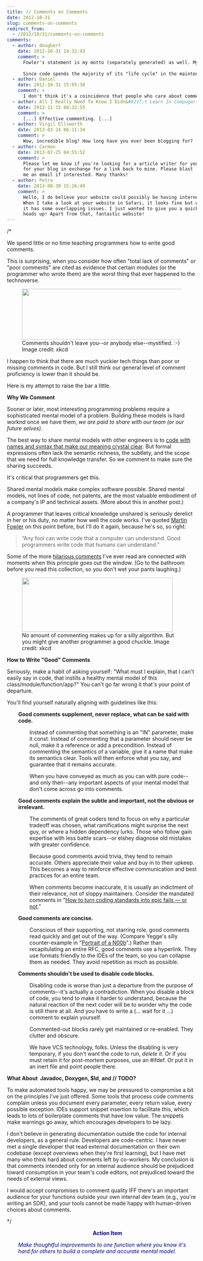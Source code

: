 ```yaml
---
title: // Comments on Comments
date: 2012-10-31
slug: comments-on-comments
redirect_from:
  - /2012/10/31/comments-on-comments
comments:
  - author: dougbert
    date: 2012-10-31 14:32:43
    comment: >
      Fowler's statement is my motto (separately generated) as well. My first 10  or so years were spent in maintainingsomeone else's code, trying to find a bug in a sea of statements.  Even a tidbit of comment to describe the WHAT the code was trying to do, would save much time "decoding" the HOW of the code back into the WHAT was intended, in order to find "the bug" of the bughunt.
      
      Since code spends the majority of its "life cycle" in the maintenance phase, I found that trying to INFORM/TELL the maintainer of the code WHAT I intended at the time of writing new code to be at least as important trying to tell the computer what I wanted. I have sought to do that ever since.
  - author: Daniel
    date: 2012-10-31 15:05:30
    comment: >
      I don't think it's a coincidence that people who care about comments usually have battlescars... :-)
  - author: All I Really Need To Know I Didn&#8217;t Learn In Compugarten &laquo; Codecraft
    date: 2012-11-15 08:32:55
    comment: >
      [...] Effective commenting. [...]
  - author: Virgil Ellsworth
    date: 2013-03-24 06:11:34
    comment: >
      Wow, incredible blog! How long have you ever been blogging for?
  - author: Carmon
    date: 2013-07-25 04:55:52
    comment: >
      Please let me know if you're looking for a article writer for your blog. You have some really good posts and I feel I would be a good asset. If you ever want to take some of the load off, I'd absolutely love to write some content 
      for your blog in exchange for a link back to mine. Please blast 
      me an email if interested. Many thanks!
  - author: Petra
    date: 2013-08-30 15:26:49
    comment: >
      Hello, I do believe your website could possibly be having internet browser compatibility issues.
      When I take a look at your website in Safari, it looks fine but when opening in I.E., 
      it has some overlapping issues. I just wanted to give you a quick 
      heads up! Apart from that, fantastic website!
---
```

/*

We spend little or no time teaching programmers how to write good comments.

This is surprising, when you consider how often "total lack of comments" or "poor comments" are cited as evidence that certain modules (or the programmer who wrote them) are the worst thing that ever happened to the technoverse.

<figure><img alt="" src="http://imgs.xkcd.com/comics/commented.png" height="135" width="500" /><figcaption>Comments shouldn't leave you--or anybody else--mystified. :-) Image credit: xkcd</figcaption></figure>

I happen to think that there are much yuckier tech things than poor or missing comments in code. But I still think our general level of comment proficiency is lower than it should be.

Here is my attempt to raise the bar a little.

<strong>Why We Comment</strong>

Sooner or later, most interesting programming problems require a sophisticated mental model of a problem. Building these models is hard worknd once we have them, <em>we are paid to share with our team (or our future selves)</em>.

The best way to share mental models with other engineers is<!--more--> to <a title="Good Code Is Named Right" href="good-code-is-named-right.md" target="_blank">code with names and syntax that make our meaning crystal clear</a>. But formal expressions often lack the semantic richness, the subtlety, and the scope that we need for full knowledge transfer. So we comment to make sure the sharing succeeds.

It's critical that programmers get this.

Shared mental models make complex software possible. Shared mental models, not lines of code, not patents, are the most valuable embodiment of a company's IP and technical assets. (More about this in another post.)

A programmer that leaves critical knowledge unshared is seriously derelict in her or his duty, no matter how well the code works. I've quoted <a class="zem_slink" title="Martin Fowler" href="http://martinfowler.com/" target="_blank" rel="homepage">Martin Fowler</a> on this point before, but I'll do it again, because he's so, so right:
<blockquote>“Any fool can write code that a computer can understand. Good programmers write code that humans can understand.”</blockquote>
Some of the more <a href="http://stackoverflow.com/questions/184618/what-is-the-best-comment-in-source-code-you-have-ever-encountered" target="_blank">hilarious comments</a> I've ever read are connected with moments when this principle goes out the window. (Go to the bathroom before you read this collection, so you don't wet your pants laughing.)

<figure><img alt="" src="http://imgs.xkcd.com/comics/random_number.png" height="144" width="400" /><figcaption>No amount of commenting makes up for a silly algorithm. But you might give another programmer a good chuckle. Image credit: xkcd</figcaption></figure>

<strong>How to Write "Good" Comments</strong>

Seriously, make a habit of asking yourself: "What must I explain, that I can't easily say in code, that instills a healthy mental model of this class/module/function/app?" You can't go far wrong it that's your point of departure.

You'll find yourself naturally aligning with guidelines like this:
<p style="padding-left:30px;"><strong>Good comments supplement, never replace, what can be said with code.</strong></p>
<p style="padding-left:60px;">Instead of commenting that something is an "IN" parameter, make it const. Instead of commenting that a parameter should never be null, make it a reference or add a precondition. Instead of commenting the semantics of a variable, give it a name that make its semantics clear. Tools will then enforce what you say, and guarantee that it remains accurate.</p>
<p style="padding-left:60px;">When you have conveyed as much as you can with pure code--and only then--any important aspects of your mental model that don't come across go into comments.</p>
<p style="padding-left:30px;"><strong>Good comments explain the subtle and important, not the obvious or irrelevant.</strong></p>
<p style="padding-left:60px;">The comments of great coders tend to focus on why a particular tradeoff was chosen, what ramifications might surprise the next guy, or where a hidden dependency lurks. Those who follow gain expertise with less battle scars--or elshey diagnose old mistakes with greater confidence.</p>
<p style="padding-left:60px;">Because good comments avoid trivia, they tend to remain accurate. Others appreciate their value and buy in to their upkeep. This becomes a way to reinforce effective communication and best practices for an entire team.</p>
<p style="padding-left:60px;">When comments become inaccurate, it is usually an indictment of their relevance, not of sloppy maintainers. Consider the mandated comments in "<a title="How to turn coding standards into epic fails — or not" href="coding-standards.md">How to turn coding standards into epic fails — or not</a>."</p>
<p style="padding-left:30px;"><strong>Good comments are concise.</strong></p>
<p style="padding-left:60px;">Conscious of their supporting, not starring role, good comments read quickly and get out of the way. (Compare Yegge's silly counter-example in "<a title="example of ridiculously verbose comment" href="http://steve-yegge.blogspot.com/2008/02/portrait-of-n00b.html" target="_blank">Portrait of a N00b</a>".) Rather than recapitulating an entire RFC, good comments use a hyperlink. They use formats friendly to the IDEs of the team, so you can collapse them as needed. They avoid repetition as much as possible.</p>
<p style="padding-left:30px;"><strong>Comments shouldn't be used to disable code blocks.</strong></p>
<p style="padding-left:60px;">Disabling code is worse than just a departure from the purpose of comments--it's actually a contradiction. When you disable a block of code, you tend to make it harder to understand, because the natural reaction of the next coder will be to wonder why the code is still there at all. And you have to write a (... wait for it ...) comment to explain yourself.</p>
<p style="padding-left:60px;">Commented-out blocks rarely get maintained or re-enabled. They clutter and obscure.</p>
<p style="padding-left:60px;">We have VCS technology, folks. Unless the disabling is very temporary, if you don't want the code to run, <em>delete it</em>. Or if you must retain it for post-mortem purposes, use an #ifdef. Or put it in an inert file and point people there.</p>
<strong>What About  Javadoc, Doxygen, $Id, and // TODO?</strong>

To make automated tools happy, we may be pressured to compromise a bit on the principles I've just offered. Some tools that process code comments complain unless you document every parameter, every return value, every possible exception. IDEs support snippet insertion to facilitate this, which leads to lots of boilerplate comments that have low value. The snippets make warnings go away, which encourages developers to be lazy.

I don't believe in generating documentation outside the code for internal developers, as a general rule. Developers are code-centric. I have never met a single developer that read external documentation on their own codebase (except overviews when they're first learning), but I have met many who think hard about comments left by co-workers. My conclusion is that comments intended only for an internal audience should be prejudiced toward consumption in your team's code editors, not prejudiced toward the needs of external views.

I would accept compromises to comment quality IFF there's an important audience for your functions outside your own internal dev team (e.g., you're writing an SDK), and your tools cannot be made happy with human-driven choices about comments.

*/
<p style="padding-left:30px;text-align:center;"><strong><span style="color:#000080;">Action Item</span></strong></p>
<p style="padding-left:30px;"><em><span style="color:#000080;">Make thoughtful improvements to one function where you know it's hard for others to build a complete and accurate mental model.</span></em></p>
